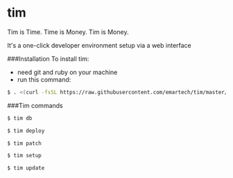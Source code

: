 # tim
Tim is Time. Time is Money. Tim is Money.

It's a one-click developer environment setup via a web interface


###Installation
To install tim:
 * need git and ruby on your machine
 * run this command:

```sh
$ . <(curl -fsSL https://raw.githubusercontent.com/emartech/tim/master/bin/tim-install)
```

###Tim commands
```sh
$ tim db
```

```sh
$ tim deploy
```

```sh
$ tim patch
```

```sh
$ tim setup
```

```sh
$ tim update
```
